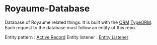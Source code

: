 # Royaume-Database
Database of Royaume related things. It is built with the [ORM](https://en.wikipedia.org/wiki/Object%E2%80%93relational_mapping) [TypeORM](https://typeorm.io/#/). Each request to the database must follow an entity of this repo.

Entity pattern : [Active Record](https://typeorm.io/#/active-record-data-mapper)
Entity listener : [Entity Listener](https://typeorm.io/#/listeners-and-subscribers)